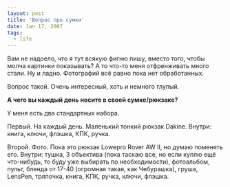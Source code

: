 ```yaml
---
layout: post
title: 'Вопрос про сумки'
date: Jan 17, 2007
tags:
  - life
---
```


Вам не надоело, что я тут всякую фигню пишу, вместо того, чтобы молча картинки показывать? А то что-то меня отфренживать много стали. Ну и ладно. Фотографий всё равно пока нет обработанных.

Вопрос такой. Очень интересный, хоть и немного глупый.

**А чего вы каждый день носите в своей сумке/рюкзаке?**

У меня есть два стандартных набора.

Первый. На каждый день. Маленький тонкий рюкзак Dakine. Внутри: книга, ключи, флэшка, КПК, ручка.

Второй. Фото. Пока это рюкзак Lowepro Rover AW II, но думаю поменять его. Внутри: тушка, 3 объектива (пока таскаю все, но если куплю ещё что-нибудь, то буду уже выбирать по необходимости), фотоальбом, пульт, бленда от 17-40 (огромная такая, как Чебурашка), груша, LensPen, тряпочка, книга, КПК, ручка, ключи, флэшка.
